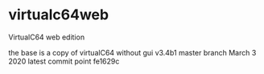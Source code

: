 # virtualc64web
VirtualC64 web edition

the base is a copy of virtualC64 without gui v3.4b1 master branch March 3 2020 latest commit point fe1629c